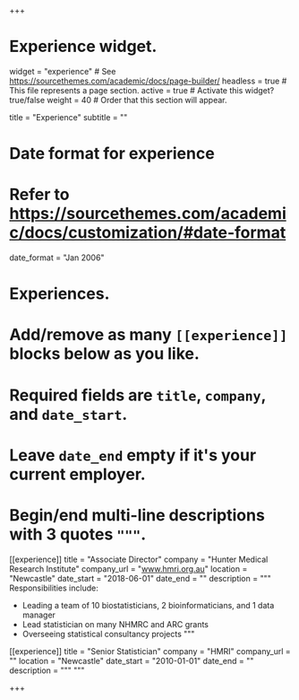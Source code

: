 +++
# Experience widget.
widget = "experience"  # See https://sourcethemes.com/academic/docs/page-builder/
headless = true  # This file represents a page section.
active = true  # Activate this widget? true/false
weight = 40  # Order that this section will appear.

title = "Experience"
subtitle = ""

# Date format for experience
#   Refer to https://sourcethemes.com/academic/docs/customization/#date-format
date_format = "Jan 2006"

# Experiences.
#   Add/remove as many `[[experience]]` blocks below as you like.
#   Required fields are `title`, `company`, and `date_start`.
#   Leave `date_end` empty if it's your current employer.
#   Begin/end multi-line descriptions with 3 quotes `"""`.
[[experience]]
  title = "Associate Director"
  company = "Hunter Medical Research Institute"
  company_url = "www.hmri.org.au"
  location = "Newcastle"
  date_start = "2018-06-01"
  date_end = ""
  description = """
  Responsibilities include:
  
  * Leading a team of 10 biostatisticians, 2 bioinformaticians, and 1 data
    manager
  * Lead statistician on many NHMRC and ARC grants
  * Overseeing statistical consultancy projects
  """

[[experience]]
  title = "Senior Statistician"
  company = "HMRI"
  company_url = ""
  location = "Newcastle"
  date_start = "2010-01-01"
  date_end = ""
  description = """ """

+++
